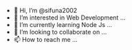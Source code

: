 - 👋 Hi, I’m @sifuna2002
- 👀 I’m interested in Web Development ...
- 🌱 I’m currently learning Node Js ...
- 💞️ I’m looking to collaborate on ...
- 📫 How to reach me ...



<!---

[  [![Top Langs](https://github-readme-stats.vercel.app/api/top-langs/?username=sifuna2002)](https://github.com/anuraghazra/github-readme-stats)
  ![Anurag's GitHub stats](https://github-readme-stats.vercel.app/api?username=sifuna2002&theme=outrun&show_icons=true)](https://stats.deeptrain.net/user/sifuna2002?theme=dark)
sifuna2002/sifuna2002 is a ✨ special ✨ repository because its `README.md` (this file) appears on your GitHub profile.
You can click the Preview link to take a look at your changes.
--->
